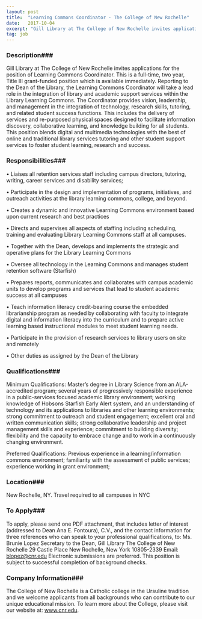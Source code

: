 ```yaml
---
layout: post
title:  "Learning Commons Coordinator - The College of New Rochelle"
date:   2017-10-04
excerpt: "Gill Library at The College of New Rochelle invites applications for the position of Learning Commons Coordinator. This is a full-time, two year, Title III grant-funded position which is available immediately. Reporting to the Dean of the Library, the Learning Commons Coordinator will take a lead role in the integration..."
tag: job
---
```


### Description###

Gill Library at The College of New Rochelle invites applications for the position of Learning Commons Coordinator.  This is a full-time, two year, Title III grant-funded position which is available immediately. Reporting to the Dean of the Library, the Learning Commons Coordinator will take a lead role in the integration of library and academic support services within the Library Learning Commons.  The Coordinator provides vision, leadership, and management in the integration of technology, research skills, tutoring, and related student success functions.  This includes the delivery of services and re-purposed physical spaces designed to facilitate information discovery, collaborative learning, and knowledge building for all students. This position blends digital and multimedia technologies with the best of online and traditional library services tutoring and other student support services to foster student learning, research and success. 


### Responsibilities###


• 	Liaises all retention services staff including campus directors, tutoring, writing, career services and disability services; 

• 	Participate in the design and implementation of programs, initiatives, and outreach activities at the library learning commons, college, and beyond.  

• 	Creates a dynamic and innovative Learning Commons environment based upon current research and best practices

• 	Directs and supervises all aspects of staffing including scheduling, training and evaluating Library Learning Commons staff at all campuses.

• 	Together with the Dean, develops and implements the strategic and operative plans for the Library Learning Commons

• 	Oversee all technology in the Learning Commons and manages student retention software (Starfish) 

• 	Prepares reports, communicates and collaborates with campus academic units to develop programs and services that lead to student academic success at all campuses

• 	Teach information literacy credit-bearing course the embedded librarianship program as needed by collaborating with faculty to integrate digital and information literacy into the curriculum and to prepare active learning based instructional modules to meet student learning needs.

• 	Participate in the provision of research services to library users on site and remotely

• 	Other duties as assigned by the Dean of the Library



### Qualifications###

Minimum Qualifications:
Master’s degree in Library Science from an ALA-accredited program; several years of progressively responsible experience in a public-services focused academic library environment; working knowledge of Hobsons Starfish Early Alert system, and an understanding of technology and its applications to libraries and other learning environments; strong commitment to outreach and student engagement; excellent oral and written communication skills; strong collaborative leadership and project management skills and experience; commitment to building diversity; flexibility and the capacity to embrace change and to work in a continuously changing environment.

Preferred Qualifications:
Previous experience in a learning/information commons environment; familiarity with the assessment of public services; experience working in grant environment; 





### Location###

New Rochelle, NY. Travel required to all campuses in NYC




### To Apply###

To apply, please send one PDF attachment, that includes letter of interest (addressed to Dean Ana E. Fontoura), C.V., and the contact information for three references who can speak to your professional qualifications, to:
Ms. Brunie Lopez
Secretary to the Dean, Gill Library
The College of New Rochelle
29 Castle Place
New Rochelle, New York  10805-2339
Email: blopez@cnr.edu
Electronic submissions are preferred.
This position is subject to successful completion of background checks.



### Company Information###

The College of New Rochelle is a Catholic college in the Ursuline tradition and we welcome applicants from all backgrounds who can contribute to our unique educational mission.  To learn more about the College, please visit our website at: www.cnr.edu. 



